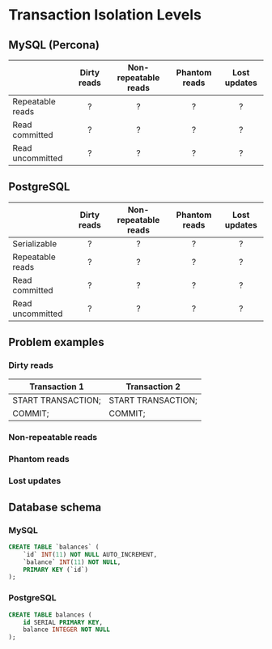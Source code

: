 # Transaction Isolation Levels

## MySQL (Percona)

|                  | Dirty reads | Non-repeatable reads | Phantom reads | Lost updates |
| :--------------- | :---------: | :------------------: | :-----------: | :----------: |
| Repeatable reads | ?           | ?                    | ?             | ?            |
| Read committed   | ?           | ?                    | ?             | ?            |
| Read uncommitted | ?           | ?                    | ?             | ?            |

## PostgreSQL

|                  | Dirty reads | Non-repeatable reads | Phantom reads | Lost updates | 
| :--------------- | :---------: | :------------------: | :-----------: | :----------: |                                                                                                                
| Serializable     | ?           | ?                    | ?             | ?            | 
| Repeatable reads | ?           | ?                    | ?             | ?            | 
| Read committed   | ?           | ?                    | ?             | ?            | 
| Read uncommitted | ?           | ?                    | ?             | ?            |

## Problem examples

### Dirty reads

| Transaction 1      | Transaction 2      |
| ------------------ | ------------------ |
| START TRANSACTION; | START TRANSACTION; |
| COMMIT;            | COMMIT;            |

### Non-repeatable reads

### Phantom reads

### Lost updates

## Database schema

### MySQL

``` sql
CREATE TABLE `balances` (
    `id` INT(11) NOT NULL AUTO_INCREMENT,
    `balance` INT(11) NOT NULL,
    PRIMARY KEY (`id`)
);
```

### PostgreSQL

```sql
CREATE TABLE balances (
    id SERIAL PRIMARY KEY,
    balance INTEGER NOT NULL
);
```
